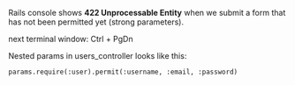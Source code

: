 Rails console shows **422 Unprocessable Entity** when we submit a form that has not been permitted yet (strong parameters).

next terminal window: Ctrl + PgDn

Nested params in users_controller looks like this:

	params.require(:user).permit(:username, :email, :password)

